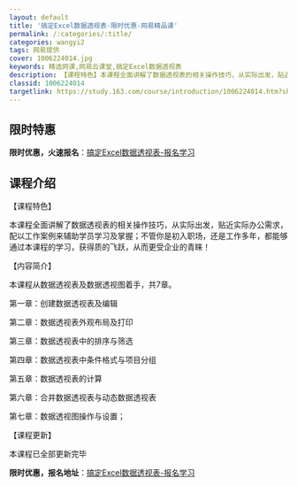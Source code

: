 ```yaml
---
layout: default
title: '搞定Excel数据透视表-限时优惠-网易精品课'
permalink: /:categories/:title/
categories: wangyi2
tags: 网易提供
cover: 1006224014.jpg
keywords: 精选网课,网易云课堂,搞定Excel数据透视表
description: 【课程特色】本课程全面讲解了数据透视表的相关操作技巧，从实际出发，贴近实际办公需求，配以工作案例来辅助学员学习及掌握；不
classid: 1006224014
targetlink: https://study.163.com/course/introduction/1006224014.htm?share=1&shareId=1025206652&utm_campaign=share&utm_medium=iphoneShare&utm_source=&utm_u=1025206652
---
```


## 限时特惠

**限时优惠，火速报名**：[搞定Excel数据透视表-报名学习](https://study.163.com/course/introduction/1006224014.htm?share=1&shareId=1025206652&utm_campaign=share&utm_medium=iphoneShare&utm_source=&utm_u=1025206652)

## 课程介绍

【课程特色】

本课程全面讲解了数据透视表的相关操作技巧，从实际出发，贴近实际办公需求，配以工作案例来辅助学员学习及掌握；不管你是初入职场，还是工作多年，都能够通过本课程的学习，获得质的飞跃，从而更受企业的青睐！

【内容简介】

本课程从数据透视表及数据透视图着手，共7章。

第一章：创建数据透视表及编辑

第二章：数据透视表外观布局及打印

第三章：数据透视表中的排序与筛选

第四章：数据透视表中条件格式与项目分组

第五章：数据透视表的计算

第六章：合并数据透视表与动态数据透视表

第七章：数据透视图操作与设置；

【课程更新】

本课程已全部更新完毕

**限时优惠，报名地址**：[搞定Excel数据透视表-报名学习](https://study.163.com/course/introduction/1006224014.htm?share=1&shareId=1025206652&utm_campaign=share&utm_medium=iphoneShare&utm_source=&utm_u=1025206652)

